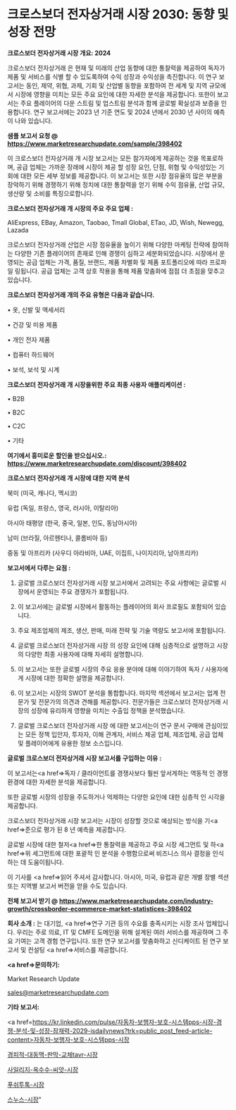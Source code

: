 # 크로스보더 전자상거래 시장 2030: 동향 및 성장 전망

<strong>크로스보더 전자상거래 시장 개요: 2024</strong>

크로스보더 전자상거래 은 현재 및 미래의 산업 동향에 대한 통찰력을 제공하여 독자가 제품 및 서비스를 식별 할 수 있도록하여 수익 성장과 수익성을 촉진합니다. 이 연구 보고서는 동인, 제약, 위협, 과제, 기회 및 산업별 동향을 포함하여 전 세계 및 지역 규모에서 시장에 영향을 미치는 모든 주요 요인에 대한 자세한 분석을 제공합니다. 또한이 보고서는 주요 플레이어의 다운 스트림 및 업스트림 분석과 함께 글로벌 확실성과 보증을 인용합니다. 연구 보고서에는 2023 년 기준 연도 및 2024 년에서 2030 년 사이의 예측이 나와 있습니다.



<strong>샘플 보고서 요청 @ <a href=https://www.marketresearchupdate.com/sample/398402>https://www.marketresearchupdate.com/sample/398402</a></strong>

이 크로스보더 전자상거래 개 시장 보고서는 모든 참가자에게 제공하는 것을 목표로하며, 공급 업체는 가까운 장래에 시장이 제공 할 성장 요인, 단점, 위협 및 수익성있는 기회에 대한 모든 세부 정보를 제공합니다. 이 보고서는 또한 시장 점유율의 많은 부분을 장악하기 위해 경쟁하기 위해 정치에 대한 통찰력을 얻기 위해 수익 점유율, 산업 규모, 생산량 및 소비를 특징으로합니다.



<strong>크로스보더 전자상거래 개 시장의 주요 주요 업체 :</strong>

AliExpress, EBay, Amazon, Taobao, Tmall Global, ETao, JD, Wish, Newegg, Lazada

크로스보더 전자상거래 산업은 시장 점유율을 높이기 위해 다양한 마케팅 전략에 참여하는 다양한 기존 플레이어의 존재로 인해 경쟁이 심하고 세분화되었습니다. 시장에서 운영되는 공급 업체는 가격, 품질, 브랜드, 제품 차별화 및 제품 포트폴리오에 따라 프로파일 링됩니다. 공급 업체는 고객 상호 작용을 통해 제품 맞춤화에 점점 더 초점을 맞추고 있습니다.



<strong>크로스보더 전자상거래 개의 주요 유형은 다음과 같습니다.</strong>

• 옷, 신발 및 액세서리

• 건강 및 미용 제품

• 개인 전자 제품

• 컴퓨터 하드웨어

• 보석, 보석 및 시계



<strong>크로스보더 전자상거래 개 시장을위한 주요 최종 사용자 애플리케이션 :</strong>

• B2B

• B2C

• C2C

• 기타



<strong>여기에서 흥미로운 할인을 받으십시오.: <a href=https://www.marketresearchupdate.com/discount/398402>https://www.marketresearchupdate.com/discount/398402</a></strong>



<strong>크로스보더 전자상거래 개 시장에 대한 지역 분석</strong>

북미 (미국, 캐나다, 멕시코)

유럽 (독일, 프랑스, 영국, 러시아, 이탈리아)

아시아 태평양 (한국, 중국, 일본, 인도, 동남아시아)

남미 (브라질, 아르헨티나, 콜롬비아 등)

중동 및 아프리카 (사우디 아라비아, UAE, 이집트, 나이지리아, 남아프리카)



<strong>보고서에서 다루는 요점 :</strong>

1. 글로벌 크로스보더 전자상거래 시장 보고서에서 고려되는 주요 사항에는 글로벌 시장에서 운영되는 주요 경쟁자가 포함됩니다.

2. 이 보고서에는 글로벌 시장에서 활동하는 플레이어의 회사 프로필도 포함되어 있습니다.

3. 주요 제조업체의 제조, 생산, 판매, 미래 전략 및 기술 역량도 보고서에 포함됩니다.

4. 글로벌 크로스보더 전자상거래 시장 의 성장 요인에 대해 심층적으로 설명하고 시장의 다양한 최종 사용자에 대해 자세히 설명합니다.

5. 이 보고서는 또한 글로벌 시장의 주요 응용 분야에 대해 이야기하여 독자 / 사용자에게 시장에 대한 정확한 설명을 제공합니다.

6. 이 보고서는 시장의 SWOT 분석을 통합합니다. 마지막 섹션에서 보고서는 업계 전문가 및 전문가의 의견과 견해를 제공합니다. 전문가들은 크로스보더 전자상거래 시장의 성장에 유리하게 영향을 미치는 수출입 정책을 분석했습니다.

7. 글로벌 크로스보더 전자상거래 시장 에 대한 보고서는이 연구 문서 구매에 관심이있는 모든 정책 입안자, 투자자, 이해 관계자, 서비스 제공 업체, 제조업체, 공급 업체 및 플레이어에게 유용한 정보 소스입니다.



<strong>글로벌 크로스보더 전자상거래 시장 보고서를 구입하는 이유 :</strong>

이 보고서는<a href=>독자 / 클</a>라이언트를 경쟁사보다 훨씬 앞서게하는 역동적 인 경쟁 환경에 대한 자세한 분석을 제공합니다.

또한 글로벌 시장의 성장을 주도하거나 억제하는 다양한 요인에 대한 심층적 인 시각을 제공합니다.

크로스보더 전자상거래 시장 보고서는 시장이 성장할 것으로 예상되는 방식을 기<a href=>준으로</a> 평가 된 8 년 예측을 제공합니다.

글로벌 시장에 대한 철저<a href=>한 통찰력</a>을 제공하고 주요 시장 세그먼트 및 하<a href=>위 세그</a>먼트에 대한 포괄적 인 분석을 수행함으로써 비즈니스 의사 결정을 인식하는 데 도움이됩니다.

이 기사를 <a href=>읽어 주</a>셔서 감사합니다. 아시아, 미국, 유럽과 같은 개별 장별 섹션 또는 지역별 보고서 버전을 얻을 수도 있습니다.



<strong>전체 보고서 받기 @ <a href=https://www.marketresearchupdate.com/industry-growth/crossborder-ecommerce-market-statistices-398402>https://www.marketresearchupdate.com/industry-growth/crossborder-ecommerce-market-statistices-398402</a></strong>



<strong>회사 소개 :</strong>
는 대기업, <a href=>연구 기</a>관 등의 수요를 충족시키는 시장 조사 업체입니다. 우리는 주로 의료, IT 및 CMFE 도메인을 위해 설계된 여러 서비스를 제공하며 그 주요 기여는 고객 경험 연구입니다. 또한 연구 보고서를 맞춤화하고 신디케이트 된 연구 보고서 및 컨설팅 <a href=>서비</a>스를 제공합니다.



<strong><a href=>문의하기:</a></strong>

Market Research Update

sales@marketresearchupdate.com



<strong>기타 보고서:</strong>

<a href=https://kr.linkedin.com/pulse/자동차-보행자-보호-시스템pps-시장-경쟁-분석-및-성장-잠재력-2029-isdailynews?trk=public_post_feed-article-content>자동차-보행자-보호-시스템pps-시장</a>

<a href=https://www.linkedin.com/pulse/경피적-대동맥-판막-교체tavr-시장-현재-및-미래-성장-2029-market-matrix-musings-analysis/>경피적-대동맥-판막-교체tavr-시장</a>

<a href=https://www.linkedin.com/pulse/사일리지-옥수수-씨앗-시장-경쟁-분석-및-성장-잠재력-2029-hklvf/>사일리지-옥수수-씨앗-시장</a>

<a href=https://www.linkedin.com/pulse/푸쉬투톡-시장-규모-및-성장-2023-isdailynews-zlbpf/>푸쉬투톡-시장</a>

<a href=https://www.linkedin.com/pulse/스누스-시장-현재-및-미래-성장-2030-consumer-connection-compendium-ana-budyf/>스누스-시장</a>"
